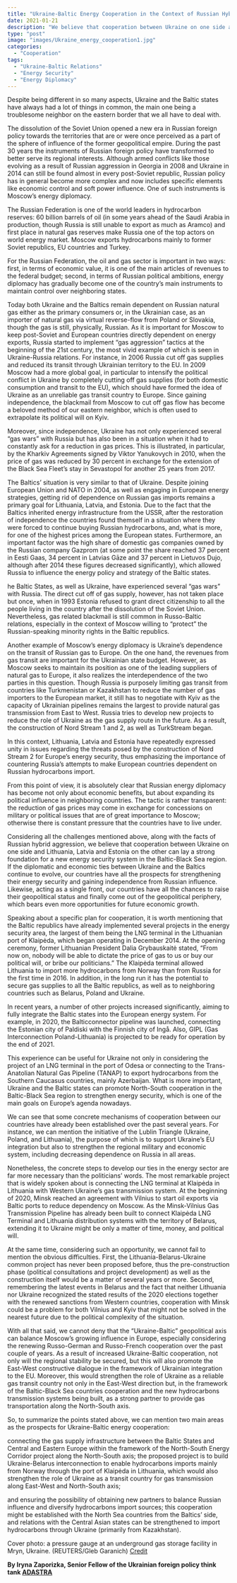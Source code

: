```yaml
---
title: "Ukraine-Baltic Energy Cooperation in the Context of Russian Hybrid Aggression"
date: 2021-01-21
description: "We believe that cooperation between Ukraine on one side and Lithuania, Latvia and Estonia on the other can lay a strong foundation for a new energy security system in the Baltic-Black Sea region."
type: "post"
image: "images/Ukraine_energy_cooperation1.jpg"
categories:
  - "Cooperation"
tags: 
  - "Ukraine-Baltic Relations"
  - "Energy Security"
  - "Energy Diplomacy"
---
```


Despite being different in so many aspects, Ukraine and the Baltic states have always had a lot of things in common, the main one being a troublesome neighbor on the eastern border that we all have to deal with.

The dissolution of the Soviet Union opened a new era in Russian foreign policy towards the territories that are or were once perceived as a part of the sphere of influence of the former geopolitical empire. During the past 30 years the instruments of Russian foreign policy have transformed to better serve its regional interests. Although armed conflicts like those evolving as a result of Russian aggression in Georgia in 2008 and Ukraine in 2014 can still be found almost in every post-Soviet republic, Russian policy has in general become more complex and now includes specific elements like economic control and soft power influence. One of such instruments is Moscow’s energy diplomacy.

The Russian Federation is one of the world leaders in hydrocarbon reserves: 60 billion barrels of oil (in some years ahead of the Saudi Arabia in production, though Russia is still unable to export as much as Aramco) and first place in natural gas reserves make Russia one of the top actors on world energy market. Moscow exports hydrocarbons mainly to former Soviet republics, EU countries and Turkey. 

For the Russian Federation, the oil and gas sector is important in two ways: first, in terms of economic value, it is one of the main articles of revenues to the federal budget; second, in terms of Russian political ambitions, energy diplomacy has gradually become one of the country’s main instruments to maintain control over neighboring states. 

Today both Ukraine and the Baltics remain dependent on Russian natural gas either as the primary consumers or, in the Ukrainian case, as an importer of natural gas via virtual reverse-flow from Poland or Slovakia, though the gas is still, physically, Russian. As it is important for Moscow to keep post-Soviet and European countries directly dependent on energy exports, Russia started to implement “gas aggression” tactics at the beginning of the 21st century, the most vivid example of which is seen in Ukraine-Russia relations. For instance, in 2006 Russia cut off gas supplies and reduced its transit through Ukrainian territory to the EU. In 2009 Moscow had a more global goal, in particular to intensify the political conflict in Ukraine by completely cutting off gas supplies (for both domestic consumption and transit to the EU), which should have formed the idea of Ukraine as an unreliable gas transit country to Europe. Since gaining independence, the blackmail from Moscow to cut off gas flow has become a beloved method of our eastern neighbor, which is often used to extrapolate its political will on Kyiv.

Moreover, since independence, Ukraine has not only experienced several “gas wars” with Russia but has also been in a situation when it had to constantly ask for a reduction in gas prices. This is illustrated, in particular, by the Kharkiv Agreements signed by Viktor Yanukovych in 2010, when the price of gas was reduced by 30 percent in exchange for the extension of the Black Sea Fleet’s stay in Sevastopol for another 25 years from 2017. 

The Baltics’ situation is very similar to that of Ukraine. Despite joining European Union and NATO in 2004, as well as engaging in European energy strategies, getting rid of dependence on Russian gas imports remains a primary goal for Lithuania, Latvia, and Estonia. Due to the fact that the Baltics inherited energy infrastructure from the USSR, after the restoration of independence the countries found themself in a situation where they were forced to continue buying Russian hydrocarbons, and, what is more, for one of the highest prices among the European states. Furthermore, an important factor was the high share of domestic gas companies owned by the Russian company Gazprom (at some point the share reached 37 percent in Eesti Gaas, 34 percent in Latvias Gāze and 37 percent in Lietuvos Dujo, although after 2014 these figures decreased significantly), which allowed Russia to influence the energy policy and strategy of the Baltic states.

he Baltic States, as well as Ukraine, have experienced several “gas wars” with Russia. The direct cut off of gas supply, however, has not taken place but once, when in 1993 Estonia refused to grant direct citizenship to all the people living in the country after the dissolution of the Soviet Union. Nevertheless, gas related blackmail is still common in Russo-Baltic relations, especially in the context of Moscow willing to “protect” the Russian-speaking minority rights in the Baltic republics. 

Another example of Moscow’s energy diplomacy is Ukraine’s dependence on the transit of Russian gas to Europe. On the one hand, the revenues from gas transit are important for the Ukrainian state budget. However, as Moscow seeks to maintain its position as one of the leading suppliers of natural gas to Europe, it also realizes the interdependence of the two parties in this question. Though Russia is purposely limiting gas transit from countries like Turkmenistan or Kazakhstan to reduce the number of gas importers to the European market, it still has to negotiate with Kyiv as the capacity of Ukrainian pipelines remains the largest to provide natural gas transmission from East to West. Russia tries to develop new projects to reduce the role of Ukraine as the gas supply route in the future. As a result, the construction of Nord Stream 1 and 2, as well as TurkStream began.

In this context, Lithuania, Latvia and Estonia have repeatedly expressed unity in issues regarding the threats posed by the construction of Nord Stream 2 for Europe’s energy security, thus emphasizing the importance of countering Russia’s attempts to make European countries dependent on Russian hydrocarbons import. 

From this point of view, it is absolutely clear that Russian energy diplomacy has become not only about economic benefits, but about expanding its political influence in neighboring countries. The tactic is rather transparent: the reduction of gas prices may come in exchange for concessions on military or political issues that are of great importance to Moscow; otherwise there is constant pressure that the countries have to live under.

Considering all the challenges mentioned above, along with the facts of Russian hybrid aggression, we believe that cooperation between Ukraine on one side and Lithuania, Latvia and Estonia on the other can lay a strong foundation for a new energy security system in the Baltic-Black Sea region. If the diplomatic and economic ties between Ukraine and the Baltics continue to evolve, our countries have all the prospects for strengthening their energy security and gaining independence from Russian influence. Likewise, acting as a single front, our countries have all the chances to raise their geopolitical status and finally come out of the geopolitical periphery, which bears even more opportunities for future economic growth. 

Speaking about a specific plan for cooperation, it is worth mentioning that the Baltic republics have already implemented several projects in the energy security area, the largest of them being the LNG terminal in the Lithuanian port of Klaipėda, which began operating in December 2014. At the opening ceremony, former Lithuanian President Dalia Grybauskaitė stated, “From now on, nobody will be able to dictate the price of gas to us or buy our political will, or bribe our politicians.” The Klaipėda terminal allowed Lithuania to import more hydrocarbons from Norway than from Russia for the first time in 2016. In addition, in the long run it has the potential to secure gas supplies to all the Baltic republics, as well as to neighboring countries such as Belarus, Poland and Ukraine.

In recent years, a number of other projects increased significantly, aiming to fully integrate the Baltic states into the European energy system. For example, in 2020, the Balticconnector pipeline was launched, connecting the Estonian city of Paldiski with the Finnish city of Ingå. Also, GIPL (Gas Interconnection Poland-Lithuania) is projected to be ready for operation by the end of 2021.

This experience can be useful for Ukraine not only in considering the project of an LNG terminal in the port of Odesa or connecting to the Trans-Anatolian Natural Gas Pipeline (TANAP) to export hydrocarbons from the Southern Caucasus countries, mainly Azerbaijan. What is more important, Ukraine and the Baltic states can promote North-South cooperation in the Baltic-Black Sea region to strengthen energy security, which is one of the main goals on Europe’s agenda nowadays. 

We can see that some concrete mechanisms of cooperation between our countries have already been established over the past several years. For instance, we can mention the initiative of the Lublin Triangle (Ukraine, Poland, and Lithuania), the purpose of which is to support Ukraine’s EU integration but also to strengthen the regional military and economic system, including decreasing dependence on Russia in all areas. 

Nonetheless, the concrete steps to develop our ties in the energy sector are far more necessary than the politicians’ words. The most remarkable project that is widely spoken about is connecting the LNG terminal at Klaipėda in Lithuania with Western Ukraine’s gas transmission system. At the beginning of 2020, Minsk reached an agreement with Vilnius to start oil exports via Baltic ports to reduce dependency on Moscow. As the Minsk-Vilnius Gas Transmission Pipeline has already been built to connect Klaipėda LNG Terminal and Lithuania distribution systems with the territory of Belarus, extending it to Ukraine might be only a matter of time, money, and political will. 

At the same time, considering such an opportunity, we cannot fail to mention the obvious difficulties. First, the Lithuania-Belarus-Ukraine common project has never been proposed before, thus the pre-construction phase (political consultations and project development) as well as the construction itself would be a matter of several years or more. Second, remembering the latest events in Belarus and the fact that neither Lithuania nor Ukraine recognized the stated results of the 2020 elections together with the renewed sanctions from Western countries, cooperation with Minsk could be a problem for both Vilnius and Kyiv that might not be solved in the nearest future due to the political complexity of the situation.

With all that said, we cannot deny that the “Ukraine-Baltic” geopolitical axis can balance Moscow’s growing influence in Europe, especially considering the renewing Russo-German and Russo-French cooperation over the past couple of years. As a result of increased Ukraine-Baltic cooperation, not only will the regional stability be secured, but this will also promote the East-West constructive dialogue in the framework of Ukrainian integration to the EU. Moreover, this would strengthen the role of Ukraine as a reliable gas transit country not only in the East-West direction but, in the framework of the Baltic-Black Sea countries cooperation and the new hydrocarbons transmission systems being built, as a strong partner to provide gas transportation along the North-South axis.

So, to summarize the points stated above, we can mention two main areas as the prospects for Ukraine-Baltic energy cooperation:

connecting the gas supply infrastructure between the Baltic States and Central and Eastern Europe within the framework of the North-South Energy Corridor project along the North-South axis; the proposed project is to build Ukraine-Belarus interconnection to enable hydrocarbons imports mainly from Norway through the port of Klaipėda in Lithuania, which would also strengthen the role of Ukraine as a transit country for gas transmission along East-West and North-South axis;

and ensuring the possibility of obtaining new partners to balance Russian influence and diversify hydrocarbons import sources; this cooperation might be established with the North Sea countries from the Baltics’ side, and relations with the Central Asian states can be strengthened to import hydrocarbons through Ukraine (primarily from Kazakhstan).

Cover photo: a pressure gauge at an underground gas storage facility in Mryn, Ukraine. (REUTERS/Gleb Garanich) [Credit](https://www.atlanticcouncil.org/blogs/ukrainealert/how-to-improve-eu-ukraine-energy-cooperation-in-2021/)

**By Iryna Zaporizka, Senior Fellow of the Ukrainian foreign policy think tank [ADASTRA](https://adastra.org.ua/)**
